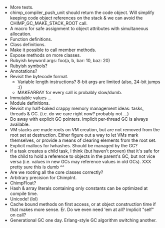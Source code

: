 * More tests.
* chimp\_compiler\_push\_unit should return the code object. Will simplify
  keeping code object references on the stack & we can avoid the
  CHIMP\_GC\_MAKE\_STACK\_ROOT call.
* A macro for safe assignment to object attributes with simultaneous
  allocation.
* Function definitions.
* Class definitions.
* Make it possible to call member methods.
* Expose methods on more classes.
* Rubyish keyword args:
  foo(a, b, bar: 10, baz: 20)
* Rubyish symbols?
* Annotations?
* Revisit the bytecode format.
  - Variable length instructions? 8-bit args are limited (also, 24-bit jumps :()
  - MAKEARRAY for every call is probably slow/dumb.
* Immutable values ...
* Module definitions.
* Revisit my half-baked crappy memory management ideas: tasks, threads & GC.
  (i.e. do we care right now? probably not ...)
* Do away with explicit GC pointers. Implicit per-thread GC is always available.
* VM stacks are made roots on VM creation, but are not removed from the root
  set at destruction. Either figure out a way to let VMs mark themselves, or
  provide a means of clearing elements from the root set.
* Explicit mallocs for lwhashes. Should be managed by the GC?
* If a task creates a child task, I think (but haven't proven) that it's
  safe for the child to hold a reference to objects in the parent's GC,
  but not vice versa (i.e. values in new GCs may reference values in old GCs).
  XXX pretty sure this is dumb ^^
* Are we rooting all the core classes correctly?
* Arbitrary precision for ChimpInt.
* ChimpFloat?
* Hash & array literals containing only constants can be optimized at compile time.
* Unicode! (lol)
* Cache bound methods on first access, or at object construction time if
  that makes more sense. Er. Do we even need 'em at all?
  Implicit "self" on call?
* Generational GC one day. Erlang-style GC algorithm switching another.
